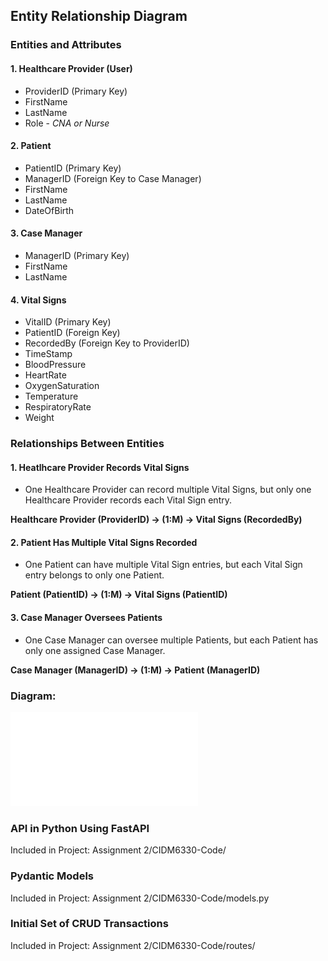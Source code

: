 ## Entity Relationship Diagram

### Entities and Attributes
#### 1. Healthcare Provider (User)
  * ProviderID (Primary Key)
  * FirstName
  * LastName
  * Role - <i>CNA or Nurse</i>
  
#### 2. Patient
  * PatientID (Primary Key)
  * ManagerID (Foreign Key to Case Manager)
  * FirstName
  * LastName
  * DateOfBirth
    
#### 3. Case Manager
  * ManagerID (Primary Key)
  * FirstName
  * LastName

#### 4. Vital Signs
  * VitalID (Primary Key)
  * PatientID (Foreign Key)
  * RecordedBy (Foreign Key to ProviderID)
  * TimeStamp
  * BloodPressure
  * HeartRate
  * OxygenSaturation
  * Temperature
  * RespiratoryRate
  * Weight

### Relationships Between Entities
#### 1. Heatlhcare Provider Records Vital Signs
* One Healthcare Provider can record multiple Vital Signs, but only one Healthcare Provider records each Vital Sign entry.

<b>Healthcare Provider (ProviderID) -> (1:M) -> Vital Signs (RecordedBy)</b>
#### 2. Patient Has Multiple Vital Signs Recorded
* One Patient can have multiple Vital Sign entries, but each Vital Sign entry belongs to only one Patient.

<b>Patient (PatientID) -> (1:M) -> Vital Signs (PatientID)</b>
#### 3. Case Manager Oversees Patients
* One Case Manager can oversee multiple Patients, but each Patient has only one assigned Case Manager.

<b>Case Manager (ManagerID) -> (1:M) -> Patient (ManagerID)</b>

### Diagram: 
![ERD](images/ERD.pdf)

### API in Python Using FastAPI
Included in Project: Assignment 2/CIDM6330-Code/

### Pydantic Models 
Included in Project: Assignment 2/CIDM6330-Code/models.py

### Initial Set of CRUD Transactions
Included in Project: Assignment 2/CIDM6330-Code/routes/


